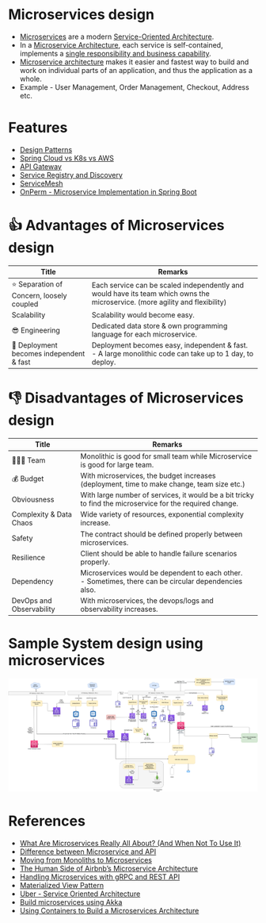 # Microservices design
- [Microservices](https://microservices.io/index.html) are a modern [Service-Oriented Architecture](https://www.geeksforgeeks.org/service-oriented-architecture/).
- In a [Microservice Architecture](), each service is self-contained, implements a [single responsibility and business capability](../7b_ArchitecturePatterns/DomainDrivenDevelopment.md).
- [Microservice architecture]() makes it easier and fastest way to build and work on individual parts of an application, and thus the application as a whole.
- Example - User Management, Order Management, Checkout, Address etc.

# Features
- [Design Patterns](3_DesignPatterns/Readme.md)
- [Spring Cloud vs K8s vs AWS](SpringCloudVsK8sVsAWS.md)
- [API Gateway](1_APIGateway/Readme.md)
- [Service Registry and Discovery](2_ServiceRegistry&Discovery/Readme.md)
- [ServiceMesh](3_ServiceMesh.md)
- [OnPerm - Microservice Implementation in Spring Boot](https://github.com/Anshul619/Programming-Languages/tree/main/1_Java/SpringBootAndMicroServices/Readme.md)

# :thumbsup: Advantages of Microservices design

| Title                                          | Remarks                                                                                                                      |
|------------------------------------------------|------------------------------------------------------------------------------------------------------------------------------|
| :star: Separation of Concern, loosely coupled  | Each service can be scaled independently and would have its team which owns the microservice. (more agility and flexibility) |
| Scalability                                    | Scalability would become easy.                                                                                               |
| :sunglasses: Engineering                       | Dedicated data store & own programming language for each microservice.                                                       |
| :rocket: Deployment becomes independent & fast | Deployment becomes easy, independent & fast.<br/>- A large monolithic code can take up to 1 day, to deploy.                  |

# :thumbsdown: Disadvantages of Microservices design

| Title                       | Remarks                                                                                                    |
|-----------------------------|------------------------------------------------------------------------------------------------------------|
| :family_man_woman_boy: Team | Monolithic is good for small team while Microservice is good for large team.                               |
| :moneybag: Budget           | With microservices, the budget increases (deployment, time to make change, team size etc.)                 |
| Obviousness                 | With large number of services, it would be a bit tricky to find the microservice for the required change.  |
| Complexity & Data Chaos     | Wide variety of resources, exponential complexity increase.                                                |
| Safety                      | The contract should be defined properly between microservices.                                             |
| Resilience                  | Client should be able to handle failure scenarios properly.                                                |
| Dependency                  | Microservices would be dependent to each other. <br/>- Sometimes, there can be circular dependencies also. |
| DevOps and Observability    | With microservices, the devops/logs and observability increases.                                           |

# Sample System design using microservices

![](../0_HLDUseCasesProblems/FoodOrderingZomatoSwiggy/HLDFoodOrderingSystem.drawio.png)

# References
- [What Are Microservices Really All About? (And When Not To Use It)](https://www.youtube.com/watch?v=lTAcCNbJ7KE)
- [Difference between Microservice and API](https://www.geeksforgeeks.org/difference-between-microservice-and-api/)
- [Moving from Monoliths to Microservices](https://www.youtube.com/watch?v=rckfN7xFig0&list=PLMCXHnjXnTnvo6alSjVkgxV-VH6EPyvoX&index=34)
- [The Human Side of Airbnb’s Microservice Architecture](https://www.infoq.com/presentations/airbnb-culture-soa/)
- [Handling Microservices with gRPC and REST API](https://fonradar.medium.com/ali-okan-kara-a3d0b61610d)
- [Materialized View Pattern](https://medium.com/design-microservices-architecture-with-patterns/materialized-view-pattern-f29ea249f8f8)
- [Uber - Service Oriented Architecture](https://eng.uber.com/service-oriented-architecture/)
- [Build microservices using Akka](https://developer.lightbend.com/docs/akka-guide/microservices-tutorial/index.html)
- [Using Containers to Build a Microservices Architecture](https://medium.com/aws-activate-startup-blog/using-containers-to-build-a-microservices-architecture-6e1b8bacb7d1)